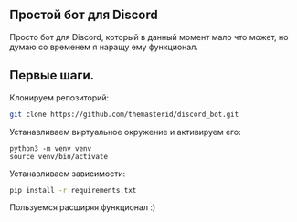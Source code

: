 ## Простой бот для Discord

Просто бот для Discord, который в данный момент мало что может, но думаю со временем я наращу ему функционал.

## Первые шаги.

Клонируем репозиторий:

```bash
git clone https://github.com/themasterid/discord_bot.git
```
Устанавливаем виртуальное окружение и активируем его:
```
python3 -m venv venv
source venv/bin/activate
```
Устанавливаем зависимости:
```bash
pip install -r requirements.txt
```

Пользуемся расширяя функционал :)
